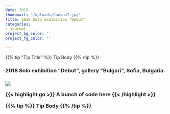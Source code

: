 ```yaml
---
date: 2019
thumbnail: "/uploads/Canvas7.jpg"
title: 2018 Solo exhibition "Debut"
categories:
- journal
project_bg_color: ''
project_fg_color: ''

---
```

{{% tip "Tip Title" %}} Tip Body {{% /tip %}}<h3> 2018 Solo exhibition "Debut", gallery "Bulgari", Sofia, Bulgaria.<h3>

![](https://scontent-amt2-1.xx.fbcdn.net/v/t1.15752-9/65458249_488341585252756_3460282183464255488_n.jpg?_nc_cat=110&_nc_oc=AQkHZQgRgDdiXYWaYbTTMuRLqID11PYEysFVw6meNP8TnsY1AmOVnlZAX4hwsHmgnbc&_nc_ht=scontent-amt2-1.xx&oh=7414d78844ae7870b3102a93c93d5d68&oe=5DBF8E4B)

{{< highlight go >}} A bunch of code here {{< /highlight >}}

{{% tip %}} Tip Body {{% /tip %}}